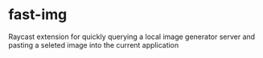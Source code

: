 # fast-img

Raycast extension for quickly querying a local image generator server and pasting a seleted image into the current application
